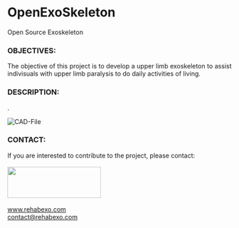 # OpenExoSkeleton
Open Source Exoskeleton

### OBJECTIVES:
<P align="justify"> The objective of this project is to develop a upper limb exoskeleton to assist indivisuals with upper limb paralysis to do daily activities of living.

### DESCRIPTION:
<P align="justify"> .

![CAD-File](https://github.com/RehabExo/OpenExoSkeleton/blob/main/CAD.JPG)

### CONTACT:
If you are interested to contribute to the project, please contact: <br/>  
<img src="https://github.com/RehabExo/OpenExoAmp/blob/main/RehabExo_web.jpeg" width="210" height="70"> <br/>  
www.rehabexo.com <br/>
contact@rehabexo.com <br/>
